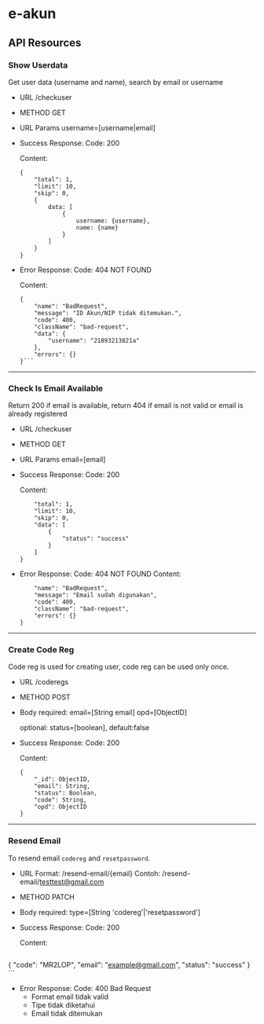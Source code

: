# e-akun

## API Resources

### Show Userdata

Get user data (username and name), search by email or username

* URL
    /checkuser

* METHOD
    GET

* URL Params
    username=[username|email]

* Success Response:
    Code: 200 

    Content:
    ```
    {
        "total": 1,
        "limit": 10,
        "skip": 0,
        {
            data: [
                {
                    username: {username},
                    name: {name}
                }
            ]
        }
    }
    ```

* Error Response:
    Code: 404 NOT FOUND 

    Content:
    ```
    {
        "name": "BadRequest",
        "message": "ID Akun/NIP tidak ditemukan.",
        "code": 400,
        "className": "bad-request",
        "data": {
            "username": "21893213821a"
        },
        "errors": {}
    }```

------------------------

### Check Is Email Available

Return 200 if email is available, return 404 if email is not valid or email is already registered

* URL
    /checkuser

* METHOD
    GET

* URL Params
    email=[email]

* Success Response:
    Code: 200 

    Content:
    ```{
        "total": 1,
        "limit": 10,
        "skip": 0,
        "data": [
            {
                "status": "success"
            }
        ]
    }
    ```

* Error Response:
    Code: 404 NOT FOUND 
    Content:
    ```{
        "name": "BadRequest",
        "message": "Email sudah digunakan",
        "code": 400,
        "className": "bad-request",
        "errors": {}
    }
    ```
------------------------

### Create Code Reg

Code reg is used for creating user, code reg can be used only once.

* URL
    /coderegs

* METHOD
    POST

* Body
    required:
        email=[String email]
        opd=[ObjectID]

    optional:
        status=[boolean], default:false

* Success Response:
    Code: 200 

    Content:
    ```
    {
        "_id": ObjectID,
        "email": String,
        "status": Boolean,
        "code": String,
        "opd": ObjectID
    }
    ```

------------------------

### Resend Email

To resend email `codereg` and `resetpassword`.

 * URL
    Format:
    /resend-email/{email}
    Contoh:
    /resend-email/testtest@gmail.com

 * METHOD
    PATCH

 * Body
    required:
        type=[String 'codereg'|'resetpassword']

 * Success Response:
    Code: 200 

    Content:
    ```
  {
      "code": "MR2LOP",
      "email": "example@gmail.com",
      "status": "success"
  }
    ```

 * Error Response:
    Code: 400 Bad Request 
     * Format email tidak valid
     * Tipe tidak diketahui
     * Email tidak ditemukan
